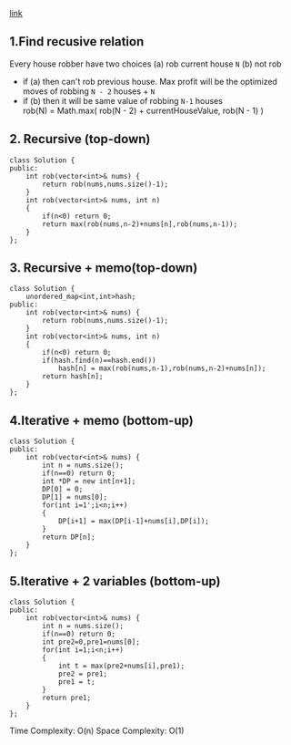 [link](https://leetcode.com/problems/house-robber/)  
## 1.Find recusive relation  
Every house robber have two choices (a) rob current house `N` (b) not rob  
*    if (a) then can't rob previous house. Max profit will be the optimized moves of robbing `N - 2` houses + `N`
*    if (b) then it will be same value of robbing `N-1` houses  
rob(N) = Math.max( rob(N - 2) + currentHouseValue, rob(N - 1) )

## 2. Recursive (top-down)
```
class Solution {
public:
    int rob(vector<int>& nums) {
        return rob(nums,nums.size()-1);
    }
    int rob(vector<int>& nums, int n)
    {
        if(n<0) return 0;
        return max(rob(nums,n-2)+nums[n],rob(nums,n-1));
    }
};
```
## 3. Recursive + memo(top-down)
```
class Solution {
    unordered_map<int,int>hash;
public:
    int rob(vector<int>& nums) {
        return rob(nums,nums.size()-1);
    }
    int rob(vector<int>& nums, int n)
    {
        if(n<0) return 0;
        if(hash.find(n)==hash.end())
            hash[n] = max(rob(nums,n-1),rob(nums,n-2)+nums[n]);
        return hash[n];
    }
};
```
## 4.Iterative + memo (bottom-up)
```
class Solution {
public:
    int rob(vector<int>& nums) {
        int n = nums.size();
        if(n==0) return 0;
        int *DP = new int[n+1];
        DP[0] = 0;
        DP[1] = nums[0];
        for(int i=1';i<n;i++)  
        {  
            DP[i+1] = max(DP[i-1]+nums[i],DP[i]);
        }
        return DP[n];
    }
};
```

## 5.Iterative + 2 variables (bottom-up)  
```
class Solution {
public:
    int rob(vector<int>& nums) {
        int n = nums.size();
        if(n==0) return 0;
        int pre2=0,pre1=nums[0];
        for(int i=1;i<n;i++)
        {  
            int t = max(pre2+nums[i],pre1);
            pre2 = pre1;
            pre1 = t;
        }
        return pre1;
    }
};
```
Time Complexity: O(n)
Space Complexity: O(1)
